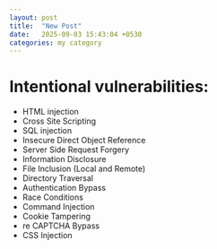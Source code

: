 ```yaml
---
layout: post
title:  "New Post"
date:   2025-09-03 15:43:04 +0530
categories: my category
---
```


# Intentional vulnerabilities:

* HTML injection
* Cross Site Scripting
* SQL injection
* Insecure Direct Object Reference
* Server Side Request Forgery
* Information Disclosure
* File Inclusion (Local and Remote)
* Directory Traversal
* Authentication Bypass
* Race Conditions
* Command Injection
* Cookie Tampering
* re CAPTCHA Bypass
* CSS Injection
